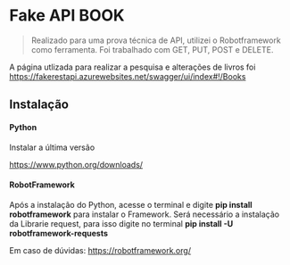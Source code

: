 # Fake API BOOK
> Realizado para uma prova técnica de API, utilizei o Robotframework como ferramenta. 
Foi trabalhado com GET, PUT, POST e DELETE.

A página utlizada para realizar a pesquisa e alterações de livros foi https://fakerestapi.azurewebsites.net/swagger/ui/index#!/Books 

## Instalação
<h4><b>Python</b></h4>

Instalar a última versão

https://www.python.org/downloads/

<h4><b>RobotFramework</b></h4>

Após a instalação do Python, acesse o terminal e digite <b>pip install robotframework</b> para instalar o Framework. </n>
Será necessário a instalação da Librarie request, para isso digite no terminal <b>pip install -U robotframework-requests</b>


Em caso de dúvidas:
https://robotframework.org/




